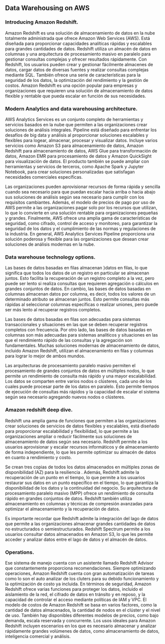 ## **Data Warehousing on AWS**

### Introducing Amazon Redshift.
Amazon Redshift es una solución de almacenamiento de datos en la nube totalmente administrada que ofrece Amazon Web Services (AWS). Está diseñada para proporcionar capacidades analíticas rápidas y escalables para grandes cantidades de datos. Redshift utiliza un almacén de datos en columnas y una arquitectura de procesamiento masivo en paralelo para gestionar consultas complejas y ofrecer resultados rápidamente. Con Redshift, los usuarios pueden crear y gestionar fácilmente almacenes de datos, cargar datos de diversas fuentes y realizar consultas complejas mediante SQL. También ofrece una serie de características para la seguridad de los datos, la optimización del rendimiento y la gestión de costos. Amazon Redshift es una opción popular para empresas y organizaciones que requieren una solución de almacenamiento de datos flexible y rentable que pueda escalar en función de sus necesidades.

### Modern Analytics and data warehousing architecture.
AWS Analytics Services es un conjunto completo de herramientas y servicios basados en la nube que permiten a las organizaciones crear soluciones de análisis integrales. Pipeline está diseñado para enfrentar los desafíos de  big data y análisis al proporcionar soluciones escalables y flexibles para logear, almacenar, procesar y visualizar datos. Incluye varios servicios como Amazon S3 para  almacenamiento de datos, Amazon Redshift para almacenamiento de datos, AWS Glue para  transformación de datos, Amazon EMR para procesamiento de datos y Amazon QuickSight para visualización de datos. El producto también se puede ampliar con herramientas y servicios de terceros, como Apache Spark y Jupyter Notebook, para crear soluciones personalizadas que satisfagan necesidades comerciales específicas. 

Las organizaciones pueden aprovisionar recursos de forma rápida y sencilla cuando sea necesario para que puedan escalar hacia arriba o hacia abajo sus soluciones de análisis según sea necesario para cumplir con los requisitos cambiantes. Además, el modelo de precios de pago por uso de  AWS permite a las organizaciones pagar solo por los recursos que utilizan, lo que lo convierte en una solución rentable  para organizaciones pequeñas y grandes. Finalmente, AWS ofrece una amplia gama de características de seguridad, como cifrado, control de acceso y monitoreo, para  garantizar la seguridad de los datos  y el cumplimiento de las normas y regulaciones de la industria. En general,  AWS Analytics Services Pipeline proporciona una solución poderosa y flexible para las organizaciones que desean crear soluciones de análisis modernas en la nube.

### Data warehouse technology options.

Las bases de datos basadas en filas almacenan  }datos en filas, lo que significa que todos los datos de un registro en particular se almacenan juntos. Esto facilita la recuperación de un registro completo a la vez, pero puede ser lento si realiza consultas que requieren agregación o cálculos en grandes conjuntos de datos. En cambio, las bases de datos basadas en columnas almacenan  datos por columna, es decir, todos los valores de un determinado atributo  se almacenan juntos. Esto permite  consultas más rápidas al seleccionar columnas específicas o realizar uniones, pero puede ser más lento al recuperar registros completos. 

Las bases de datos basadas en filas son adecuadas para sistemas transaccionales y situaciones en las que se deben recuperar registros completos con frecuencia. Por otro lado, las bases de datos basadas en columnas son más adecuadas para sistemas analíticos y situaciones en las que el rendimiento rápido de las consultas  y la agregación son fundamentales. Muchas soluciones modernas de almacenamiento de datos, incluido Amazon Redshift, utilizan el almacenamiento en filas y  columnas para lograr lo mejor de ambos mundos.
 
 Las arquitecturas de procesamiento paralelo masivo permiten el procesamiento de grandes conjuntos de datos en múltiples nodos, lo que permite un rendimiento de consulta más rápido y una mayor escalabilidad. Los datos se comparten entre varios nodos o clústeres, cada uno de los cuales puede procesar parte de los datos en paralelo. Esto permite tiempos de ejecución de consultas más rápidos y la capacidad de escalar el sistema según sea necesario agregando nuevos nodos o clústeres. 
### Amazon redshift deep dive.

Redshift una amplia gama de funciones que permiten a las organizaciones crear soluciones de servicios de datos flexibles y escalables, está diseñado para proporcionar escalabilidad y flexibilidad, lo que permite a las organizaciones ampliar o reducir fácilmente sus soluciones de almacenamiento de datos según sea necesario. Redshift permite a los usuarios aprovisionar y escalar recursos informáticos y de almacenamiento de forma independiente, lo que les permite optimizar su almacén de datos en cuanto a rendimiento y costo.

Se crean tres copias de todos los datos almacenados en múltiples zonas de disponibilidad (AZ) para la resiliencia . Además, Redshift admite la recuperación de un punto en el tiempo, lo que permite a los usuarios restaurar sus datos en un punto específico en el tiempo, lo que garantiza la disponibilidad de los datos y la continuidad del negocio. Su arquitectura de procesamiento paralelo masivo (MPP) ofrece un rendimiento de consulta rápido en grandes conjuntos de datos. Redshift también utiliza almacenamiento en columnas y técnicas de compresión avanzadas para optimizar el almacenamiento y la recuperación de datos.


Es importante recordar que Redshift admite la integración del lago de datos que permite a las organizaciones almacenar grandes cantidades de datos no estructurados o semiestructurados. Redshift Spectrum permite a los usuarios consultar datos almacenados en Amazon S3, lo que les permite acceder y analizar datos entre el lago de datos y el almacén de datos.

### Operations.

Ese sistema de manejo cuenta con un asistente llamado Redshift Advisor que constantemente proporciona recomendaciones. Siempre optimizando operaciones, Amazon Redshift cuenta con gran automatización de tareas como lo son el auto analizar de los cluters para su debido funcionamiento y la optimización de costo ya incluida. En términos de seguridad, Amazon Redshift ofrece varias funciones para proteger los datos, incluido el aislamiento de la red, el cifrado de datos en tránsito y en reposo, y la capacidad de controlar el acceso mediante políticas de IAM y VPC. El modelo de costos de Amazon Redshift se basa en varios factores, como la cantidad de datos almacenados, la cantidad de nodos en el clúster y el nivel de uso. También hay disponibles diferentes modelos de precios, como bajo demanda, escala reservada y concurrente. Los usos ideales para Amazon Redshift incluyen escenarios en los que es necesario almacenar y analizar rápidamente grandes volúmenes de datos, como almacenamiento de datos, inteligencia comercial y análisis. 





